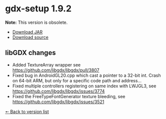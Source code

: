 # gdx-setup 1.9.2

**Note:** This version is obsolete.

* [Download JAR](https://github.com/JavaCakeGames/gdx-setup-archive/blob/main/gdx-setup_1.9.2.jar)
* [Download source](https://github.com/JavaCakeGames/gdx-setup-archive/blob/main/sources/gdx-setup_1.9.2.zip)

## libGDX changes

- Added TextureArray wrapper see https://github.com/libgdx/libgdx/pull/3807
- Fixed bug in AndroidGL20.cpp which cast a pointer to a 32-bit int. Crash on 64-bit ARM, but only for a specific code path and address...
- Fixed multiple controllers registering on same index with LWJGL3, see https://github.com/libgdx/libgdx/issues/3774
- Fixed the FreeTypeFontGenerator texture bleeding, see https://github.com/libgdx/libgdx/issues/3521

[🠔 Back to version list](https://javacakegames.github.io/gdx-setup-archive/)
